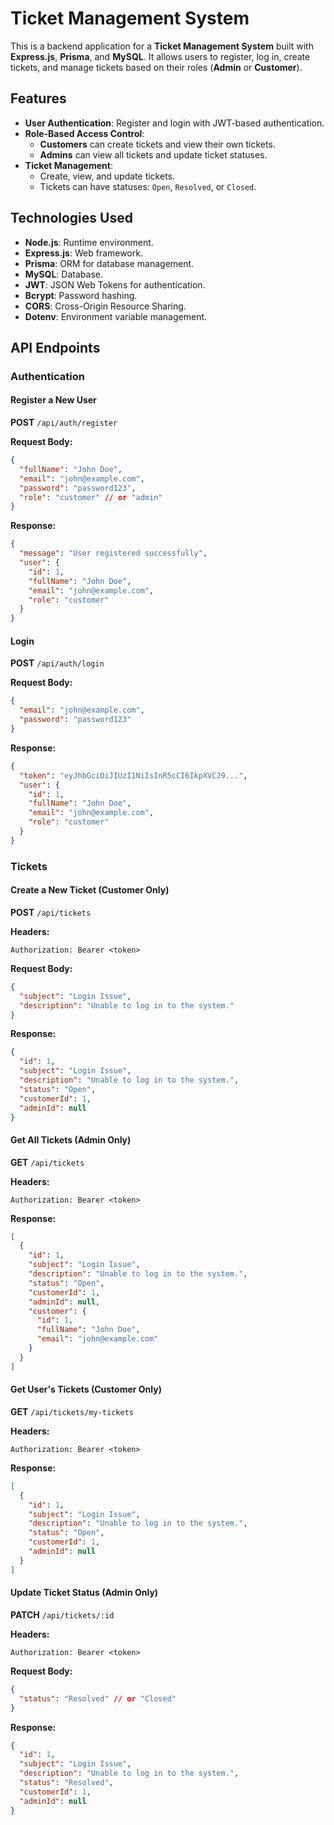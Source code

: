 # Ticket Management System

This is a backend application for a **Ticket Management System** built with **Express.js**, **Prisma**, and **MySQL**. It allows users to register, log in, create tickets, and manage tickets based on their roles (**Admin** or **Customer**).

## Features

- **User Authentication**: Register and login with JWT-based authentication.
- **Role-Based Access Control**:
  - **Customers** can create tickets and view their own tickets.
  - **Admins** can view all tickets and update ticket statuses.
- **Ticket Management**:
  - Create, view, and update tickets.
  - Tickets can have statuses: `Open`, `Resolved`, or `Closed`.

## Technologies Used

- **Node.js**: Runtime environment.
- **Express.js**: Web framework.
- **Prisma**: ORM for database management.
- **MySQL**: Database.
- **JWT**: JSON Web Tokens for authentication.
- **Bcrypt**: Password hashing.
- **CORS**: Cross-Origin Resource Sharing.
- **Dotenv**: Environment variable management.


## API Endpoints

### Authentication

#### Register a New User
**POST** `/api/auth/register`

**Request Body:**
```json
{
  "fullName": "John Doe",
  "email": "john@example.com",
  "password": "password123",
  "role": "customer" // or "admin"
}
```

**Response:**
```json
{
  "message": "User registered successfully",
  "user": {
    "id": 1,
    "fullName": "John Doe",
    "email": "john@example.com",
    "role": "customer"
  }
}
```

#### Login
**POST** `/api/auth/login`

**Request Body:**
```json
{
  "email": "john@example.com",
  "password": "password123"
}
```

**Response:**
```json
{
  "token": "eyJhbGciOiJIUzI1NiIsInR5cCI6IkpXVCJ9...",
  "user": {
    "id": 1,
    "fullName": "John Doe",
    "email": "john@example.com",
    "role": "customer"
  }
}
```

### Tickets

#### Create a New Ticket (Customer Only)
**POST** `/api/tickets`

**Headers:**
```
Authorization: Bearer <token>
```

**Request Body:**
```json
{
  "subject": "Login Issue",
  "description": "Unable to log in to the system."
}
```

**Response:**
```json
{
  "id": 1,
  "subject": "Login Issue",
  "description": "Unable to log in to the system.",
  "status": "Open",
  "customerId": 1,
  "adminId": null
}
```

#### Get All Tickets (Admin Only)
**GET** `/api/tickets`

**Headers:**
```
Authorization: Bearer <token>
```

**Response:**
```json
[
  {
    "id": 1,
    "subject": "Login Issue",
    "description": "Unable to log in to the system.",
    "status": "Open",
    "customerId": 1,
    "adminId": null,
    "customer": {
      "id": 1,
      "fullName": "John Doe",
      "email": "john@example.com"
    }
  }
]
```

#### Get User's Tickets (Customer Only)
**GET** `/api/tickets/my-tickets`

**Headers:**
```
Authorization: Bearer <token>
```

**Response:**
```json
[
  {
    "id": 1,
    "subject": "Login Issue",
    "description": "Unable to log in to the system.",
    "status": "Open",
    "customerId": 1,
    "adminId": null
  }
]
```

#### Update Ticket Status (Admin Only)
**PATCH** `/api/tickets/:id`

**Headers:**
```
Authorization: Bearer <token>
```

**Request Body:**
```json
{
  "status": "Resolved" // or "Closed"
}
```

**Response:**
```json
{
  "id": 1,
  "subject": "Login Issue",
  "description": "Unable to log in to the system.",
  "status": "Resolved",
  "customerId": 1,
  "adminId": null
}
```



